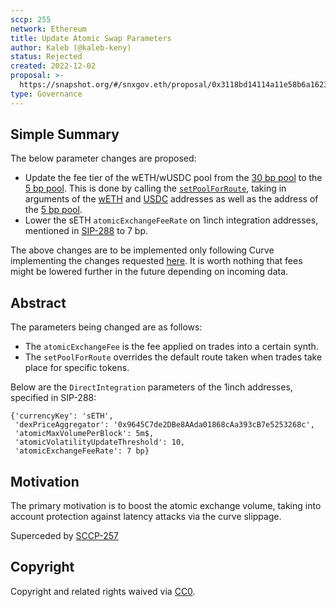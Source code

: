 ```yaml
---
sccp: 255
network: Ethereum
title: Update Atomic Swap Parameters
author: Kaleb (@kaleb-keny)
status: Rejected
created: 2022-12-02
proposal: >-
  https://snapshot.org/#/snxgov.eth/proposal/0x3118bd14114a11e58b6a16232225031394eb64e0ca8b84b49aef35cbd24e52b5
type: Governance
---
```


<!--You can leave these HTML comments in your merged SCCP and delete the visible duplicate text guides, they will not appear and may be helpful to refer to if you edit it again. This is the suggested template for new SCCPs. Note that an SCCP number will be assigned by an editor. When opening a pull request to submit your SCCP, please use an abbreviated title in the filename, `sccp-draft_title_abbrev.md`. The title should be 44 characters or less.-->

## Simple Summary

<!--"If you can't explain it simply, you don't understand it well enough." Provide a simplified and layman-accessible explanation of the SCCP.-->
The below parameter changes are proposed:
- Update the fee tier of the wETH/wUSDC pool from the [30 bp pool](https://etherscan.io/address/0x8ad599c3A0ff1De082011EFDDc58f1908eb6e6D8) to the [5 bp pool](https://etherscan.io/address/0x88e6A0c2dDD26FEEb64F039a2c41296FcB3f5640). This is done by calling the [`setPoolForRoute`](https://etherscan.io/address/0x9645C7de2DBe8AAda01868cAa393cB7e5253268c#writeContract#F3), taking in arguments of the [wETH](https://etherscan.io/token/0xc02aaa39b223fe8d0a0e5c4f27ead9083c756cc2) and [USDC](https://etherscan.io/token/0xa0b86991c6218b36c1d19d4a2e9eb0ce3606eb48) addresses as well as the address of the [5 bp pool](https://etherscan.io/address/0x88e6A0c2dDD26FEEb64F039a2c41296FcB3f5640).
- Lower the sETH `atomicExchangeFeeRate` on 1inch integration addresses, mentioned in [SIP-288](https://sips.synthetix.io/sips/sip-288/) to 7 bp.

The above changes are to be implemented only following Curve implementing the changes requested [here](https://gov.curve.fi/t/update-seth-susd-curve-pool-parameters-atomic-swaps/4592). It is worth nothing that fees might be lowered further in the future depending on incoming data.


## Abstract

<!--A short (~200 word) description of the variable change proposed.-->

The parameters being changed are as follows:

- The `atomicExchangeFee` is the fee applied on trades into a certain synth.
- The `setPoolForRoute` overrides the default route taken when trades take place for specific tokens.


Below are the `DirectIntegration` parameters of the 1inch addresses, specified in SIP-288:

```
{'currencyKey': 'sETH',
 'dexPriceAggregator': '0x9645C7de2DBe8AAda01868cAa393cB7e5253268c',
 'atomicMaxVolumePerBlock': 5m$,
 'atomicVolatilityUpdateThreshold': 10,
 'atomicExchangeFeeRate': 7 bp}
```

## Motivation

<!--The motivation is critical for SCCPs that want to update variables within Synthetix. It should clearly explain why the existing variable is not incentive aligned. SCCP submissions without sufficient motivation may be rejected outright.-->

The primary motivation is to boost the atomic exchange volume, taking into account protection against latency attacks via the curve slippage.

Superceded by [SCCP-257](https://sips.synthetix.io/sccp/sccp-257/)

## Copyright

Copyright and related rights waived via [CC0](https://creativecommons.org/publicdomain/zero/1.0/).